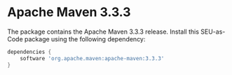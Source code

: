 # Apache Maven 3.3.3

The package contains the Apache Maven 3.3.3 release. Install this SEU-as-Code package using the following dependency:
```groovy
dependencies {
	software 'org.apache.maven:apache-maven:3.3.3'
}
```
